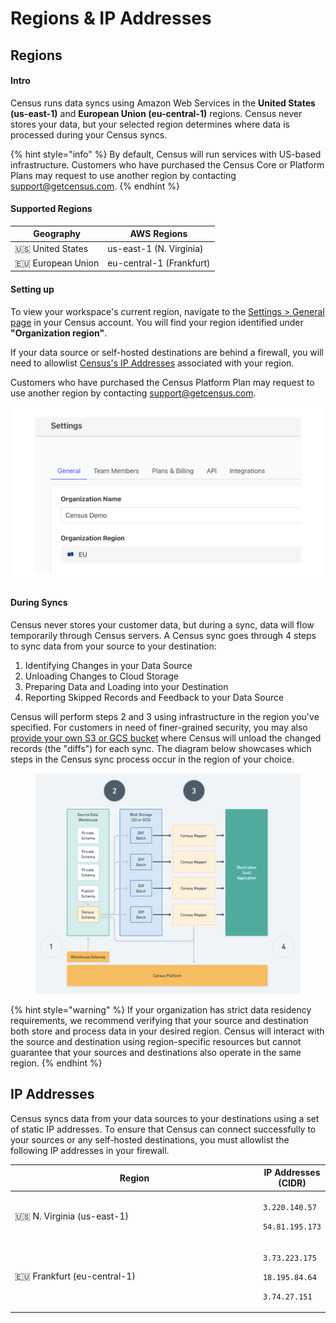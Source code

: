 # Regions & IP Addresses

## Regions

#### Intro

Census runs data syncs using Amazon Web Services in the **United States (us-east-1)** and **European Union (eu-central-1)** regions. Census never stores your data, but your selected region determines where data is processed during your Census syncs.

{% hint style="info" %}
By default, Census will run services with US-based infrastructure. Customers who have purchased the Census Core or Platform Plans may request to use another region by contacting [support@getcensus.com](mailto:support@getcensus.com).
{% endhint %}

#### Supported Regions

| Geography           | AWS Regions              |
| ------------------- | ------------------------ |
| 🇺🇸 United States  | us-east-1 (N. Virginia)  |
| 🇪🇺 European Union | eu-central-1 (Frankfurt) |

#### Setting up

To view your workspace's current region, navigate to the [Settings > General page](https://app.getcensus.com/settings/general) in your Census account. You will find your region identified under **"Organization region"**.

If your data source or self-hosted destinations are behind a firewall, you will need to allowlist [Census's IP Addresses](regions-and-ip-addresses.md#ip-addresses) associated with your region.

Customers who have purchased the Census Platform Plan may request to use another region by contacting [support@getcensus.com](mailto:support@getcensus.com).

![This workspace's syncs run in the EU.](<../../.gitbook/assets/screely-1660744037815 (1).png>)

#### During Syncs

Census never stores your customer data, but during a sync, data will flow temporarily through Census servers. A Census sync goes through 4 steps to sync data from your source to your destination:

1. Identifying Changes in your Data Source
2. Unloading Changes to Cloud Storage
3. Preparing Data and Loading into your Destination
4. Reporting Skipped Records and Feedback to your Data Source

Census will perform steps 2 and 3 using infrastructure in the region you've specified. For customers in need of finer-grained security, you may also [provide your own S3 or GCS bucket](configuring-census-to-use-an-s3-bucket-you-control.md) where Census will unload the changed records (the "diffs") for each sync. The diagram below showcases which steps in the Census sync process occur in the region of your choice.

<figure><img src="../../.gitbook/assets/Screenshot 2022-08-24 at 4.59.03 PM.png" alt=""><figcaption></figcaption></figure>

{% hint style="warning" %}
If your organization has strict data residency requirements, we recommend verifying that your source and destination both store and process data in your desired region. Census will interact with the source and destination using region-specific resources but cannot guarantee that your sources and destinations also operate in the same region.
{% endhint %}

## IP Addresses

Census syncs data from your data sources to your destinations using a set of static IP addresses. To ensure that Census can connect successfully to your sources or any self-hosted destinations, you must allowlist the following IP addresses in your firewall.&#x20;

<table><thead><tr><th width="412">Region</th><th>IP Addresses (CIDR)</th></tr></thead><tbody><tr><td>🇺🇸 N. Virginia (us-east-1)</td><td><p><code>3.220.140.57</code></p><p><code>54.81.195.173</code></p></td></tr><tr><td>🇪🇺 Frankfurt (eu-central-1)</td><td><p><code>3.73.223.175</code></p><p><code>18.195.84.64</code></p><p><code>3.74.27.151</code></p></td></tr></tbody></table>


